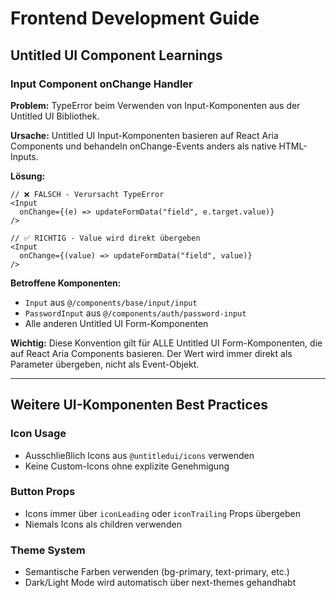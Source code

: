 # Frontend Development Guide

## Untitled UI Component Learnings

### Input Component onChange Handler
**Problem:** TypeError beim Verwenden von Input-Komponenten aus der Untitled UI Bibliothek.

**Ursache:** Untitled UI Input-Komponenten basieren auf React Aria Components und behandeln onChange-Events anders als native HTML-Inputs.

**Lösung:**
```tsx
// ❌ FALSCH - Verursacht TypeError
<Input 
  onChange={(e) => updateFormData("field", e.target.value)}
/>

// ✅ RICHTIG - Value wird direkt übergeben
<Input 
  onChange={(value) => updateFormData("field", value)}
/>
```

**Betroffene Komponenten:**
- `Input` aus `@/components/base/input/input`
- `PasswordInput` aus `@/components/auth/password-input`
- Alle anderen Untitled UI Form-Komponenten

**Wichtig:** Diese Konvention gilt für ALLE Untitled UI Form-Komponenten, die auf React Aria Components basieren. Der Wert wird immer direkt als Parameter übergeben, nicht als Event-Objekt.

---

## Weitere UI-Komponenten Best Practices

### Icon Usage
- Ausschließlich Icons aus `@untitledui/icons` verwenden
- Keine Custom-Icons ohne explizite Genehmigung

### Button Props
- Icons immer über `iconLeading` oder `iconTrailing` Props übergeben
- Niemals Icons als children verwenden

### Theme System
- Semantische Farben verwenden (bg-primary, text-primary, etc.)
- Dark/Light Mode wird automatisch über next-themes gehandhabt